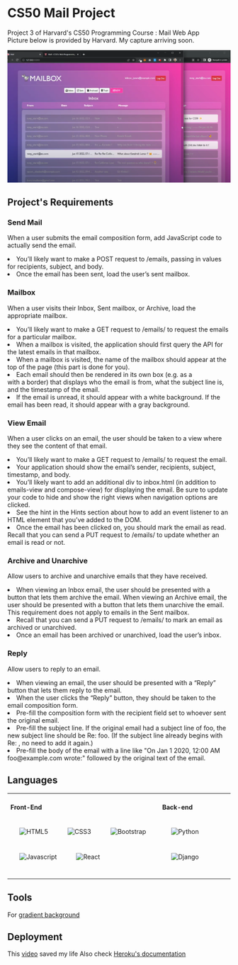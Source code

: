 # CS50 Mail Project
Project 3 of Harvard's CS50 Programming Course : Mail Web App<br>
Picture below is provided by Harvard. My capture arriving soon.

![website capture](https://github.com/laura-latuillerie/cs50-mail/blob/main/mail/static/mail/media/screenshot.png?raw=true "website example")
<br/>

## Project's Requirements
### Send Mail
When a user submits the email composition form, add JavaScript code to actually send the email.
<li>You’ll likely want to make a POST request to /emails, passing in values for recipients, subject, and body.
<li>Once the email has been sent, load the user’s sent mailbox.</li>

### Mailbox
When a user visits their Inbox, Sent mailbox, or Archive, load the appropriate mailbox.
<li> You’ll likely want to make a GET request to /emails/<mailbox> to request the emails for a particular mailbox.</li>
<li> When a mailbox is visited, the application should first query the API for the latest emails in that mailbox.</li>
<li> When a mailbox is visited, the name of the mailbox should appear at the top of the page (this part is done for you).</li>
<li> Each email should then be rendered in its own box (e.g. as a <div> with a border) that displays who the email is from, what the subject line is, and the timestamp of the email.</li>
<li> If the email is unread, it should appear with a white background. If the email has been read, it should appear with a gray background.</li>

### View Email
When a user clicks on an email, the user should be taken to a view where they see the content of that email.
<li> You’ll likely want to make a GET request to /emails/<email_id> to request the email.</li>
<li> Your application should show the email’s sender, recipients, subject, timestamp, and body.</li>
<li> You’ll likely want to add an additional div to inbox.html (in addition to emails-view and compose-view) for displaying the email. Be sure to update your code to hide and show the right views when navigation options are clicked.</li>
<li>See the hint in the Hints section about how to add an event listener to an HTML element that you’ve added to the DOM.</li>
<li> Once the email has been clicked on, you should mark the email as read. Recall that you can send a PUT request to /emails/<email_id> to update whether an email is read or not.</li>
  
### Archive and Unarchive
Allow users to archive and unarchive emails that they have received.
<li> When viewing an Inbox email, the user should be presented with a button that lets them archive the email. When viewing an Archive email, the user should be presented with a button that lets them unarchive the email. This requirement does not apply to emails in the Sent mailbox.</li>
<li>Recall that you can send a PUT request to /emails/<email_id> to mark an email as archived or unarchived.</li>
<li>Once an email has been archived or unarchived, load the user’s inbox.</li>
  
### Reply
Allow users to reply to an email.
<li>When viewing an email, the user should be presented with a “Reply” button that lets them reply to the email.</li>
<li>When the user clicks the “Reply” button, they should be taken to the email composition form.</li>
<li>Pre-fill the composition form with the recipient field set to whoever sent the original email.</li>
<li>Pre-fill the subject line. If the original email had a subject line of foo, the new subject line should be Re: foo. (If the subject line already begins with Re: , no need to add it again.)</li>
<li>Pre-fill the body of the email with a line like "On Jan 1 2020, 12:00 AM foo@example.com wrote:" followed by the original text of the email.</li>
  
## Languages
<table><tr><td valign="top">
  
####  Front-End  
<div align="left">  
<img style="margin: 20px" src="https://profilinator.rishav.dev/skills-assets/html5-original-wordmark.svg" alt="HTML5" height="30" />  
<img style="margin: 20px" src="https://profilinator.rishav.dev/skills-assets/css3-original-wordmark.svg" alt="CSS3" height="30" />  
<img style="margin: 20px" src="https://profilinator.rishav.dev/skills-assets/bootstrap-plain.svg" alt="Bootstrap" height="30" />
<img style="margin: 20px" src="https://profilinator.rishav.dev/skills-assets/javascript-original.svg" alt="Javascript" height="30" />
<img style="margin: 20px" src="https://profilinator.rishav.dev/skills-assets/react-original-wordmark.svg" alt="React" height="30" />  
</div>
<br/>
</td><td valign="top">

####  Back-end  
<div align="left">  
<img style="margin: 20px" src="https://profilinator.rishav.dev/skills-assets/python-original.svg" alt="Python" height="30" />  
<img style="margin: 20px" src="https://profilinator.rishav.dev/skills-assets/django-original.svg" alt="Django" height="30" />  
</div>
<br/>
</td></tr></table> 

## Tools

For [gradient background](https://cssgradient.io/)

##  Deployment

This [video](https://www.youtube.com/watch?v=GMbVzl_aLxM) saved my life
Also check [Heroku's documentation](https://devcenter.heroku.com/categories/python-support)





